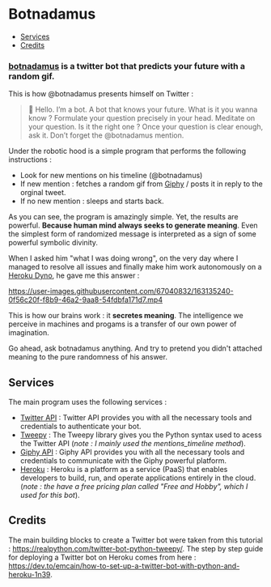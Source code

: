 # Botnadamus

- [Services](#services)
- [Credits](#credits)

### [botnadamus](https://twitter.com/botnadamus) is a twitter bot that predicts your future with a random gif. 

This is how @botnadamus presents himself on Twitter : 

> 👋 Hello. I’m a bot. A bot that knows your future. 
> What is it you wanna know ? 
> Formulate your question precisely in your head. Meditate on your question. Is it the right one ?
> Once your question is clear enough, ask it. Don’t forget the 
> @botnadamus mention.

Under the robotic hood is a simple program that performs the following instructions : 

- Look for new mentions on his timeline (@botnadamus)
- If new mention : fetches a random gif from [Giphy](https://giphy.com/) / posts it in reply to the orginal tweet.
- If no new mention : sleeps and starts back. 

As you can see, the program is amazingly simple. Yet, the results are powerful. **Because human mind always seeks to generate meaning**. Even the simplest form of randomized message is interpreted as a sign of some powerful symbolic divinity. 

When I asked him "what I was doing wrong", on the very day where I managed to resolve all issues and finally make him work autonomously on a [Heroku Dyno](https://www.heroku.com/dynos), he gave me this answer : 

https://user-images.githubusercontent.com/67040832/163135240-0f56c20f-f8b9-46a2-9aa8-54fdbfa171d7.mp4

This is how our brains work : it **secretes meaning**. The intelligence we perceive in machines and progams is a transfer of our own power of imagination. 

Go ahead, ask botnadamus anything. And try to pretend you didn't attached meaning to the pure randomness of his answer.

## Services

The main program uses the following services : 

- [Twitter API](https://developer.twitter.com/en/docs/twitter-api) : Twitter API provides you with all the necessary tools and credentials to authenticate your bot.  
- [Tweepy](https://www.tweepy.org/) : The Tweepy library gives you the Python syntax used to acess the Twitter API (*note : I mainly used the mentions_timeline method*). 
- [Giphy API](https://developers.giphy.com/) : Giphy API provides you with all the necessary tools and credentials to communicate with the Giphy powerful platform.
- [Heroku](https://dashboard.heroku.com/) : Heroku is a platform as a service (PaaS) that enables developers to build, run, and operate applications entirely in the cloud. (*note : the have a free pricing plan called "Free and Hobby", which I used for this bot*). 

## Credits 

The main building blocks to create a Twitter bot were taken from this tutorial : https://realpython.com/twitter-bot-python-tweepy/. 
The step by step guide for deploying a Twitter bot on Heroku comes from here : https://dev.to/emcain/how-to-set-up-a-twitter-bot-with-python-and-heroku-1n39.
